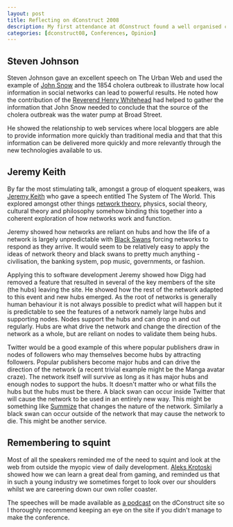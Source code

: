 ```yaml
--- 
layout: post
title: Reflecting on dConstruct 2008
description: My first attendance at dConstruct found a well organised conference and thought-provoking speeches.
categories: [dconstruct08, Conferences, Opinion]
---
```

## Steven Johnson

Steven Johnson gave an excellent speech on The Urban Web and used the example of [John Snow][1] and the 1854 cholera outbreak to illustrate how local information in social networks can lead to powerful results. He noted how the contribution of the [Reverend Henry Whitehead][2] had helped to gather the information that John Snow needed to conclude that the source of the cholera outbreak was the water pump at Broad Street.

He showed the relationship to web services where local bloggers are able to provide information more quickly than traditional media and that that this information can be delivered more quickly and more relevantly through the new technologies available to us.

## Jeremy Keith

By far the most stimulating talk, amongst a group of eloquent speakers, was [Jeremy Keith][3] who gave a speech entitled The System of The World. This explored amongst other things [network theory][4], physics, social theory, cultural theory and philosophy somehow binding this together into a coherent exploration of how networks work and function. 

Jeremy showed how networks are reliant on hubs and how the life of a network is largely unpredictable with [Black Swans][5] forcing networks to respond as they arrive. It would seem to be relatively easy to apply the ideas of network theory and black swans to pretty much anything - civilisation, the banking system, pop music, governments, or fashion. 

Applying this to software development Jeremy showed how Digg had removed a feature that resulted in several of the key members of the site (the hubs) leaving the site. He showed how the rest of the network adapted to this event and new hubs emerged. As the root of networks is generally human behaviour it is not always possible to predict what will happen but it is predictable to see the features of a network namely large hubs and supporting nodes. Nodes support the hubs and can drop in and out regularly. Hubs are what drive the network and change the direction of the network as a whole, but are reliant on nodes to validate them being hubs. 

Twitter would be a good example of this where popular publishers draw in nodes of followers who may themselves become hubs by attracting followers. Popular publishers become major hubs and can drive the direction of the network (a recent trivial example might be the Manga avatar craze). The network itself will survive as long as it has major hubs and enough nodes to support the hubs. It doesn't matter who or what fills the hubs but the hubs must be there. A black swan can occur inside Twitter that will cause the network to be used in an entirely new way. This might be something like [Summize][6] that changes the nature of the network. Similarly a black swan can occur outside of the network that may cause the network to die. This might be another service.

## Remembering to squint

Most of all the speakers reminded me of the need to squint and look at the web from outside the myopic view of daily development. [Aleks Krotoski][7] showed how we can learn a great deal from gaming, and reminded us that in such a young industry we sometimes forget to look over our shoulders whilst we are careering down our own roller coaster.

The speeches will be made available as [a podcast][8] on the dConstruct site so I thoroughly recommend keeping an eye on the site if you didn't manage to make the conference.

 [1]: http://en.wikipedia.org/wiki/John_Snow_(physician)
 [2]: http://en.wikipedia.org/wiki/Reverend_Henry_Whitehead
 [3]: http://adactio.com/
 [4]: http://en.wikipedia.org/wiki/Network_theory
 [5]: http://en.wikipedia.org/wiki/Black_swan_theory
 [6]: http://search.twitter.com/
 [7]: http://www.toastkid.com/
 [8]: http://2008.dconstruct.org/podcast/
